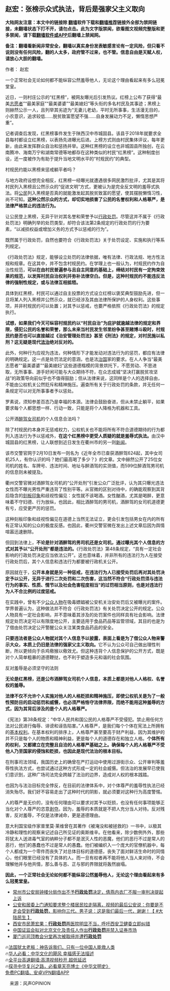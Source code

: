  <!-- 面包屑导航 --> <h2>赵宏：张榜示众式执法，背后是强家父主义取向</h2> <p class="notice"><b>大陆网友注意：本文中的链接除 <a href="https://github.com/bannedbook/fanqiang" >翻墙</a>软件下载和<a href="https://github.com/killgcd/justmysocks/blob/master/README.md">翻墙推荐</a>链接外全部为禁网链接，未翻墙状态下打不开，请勿点击。此为文字版禁闻，欲看图文视频完整版和更多禁闻，请下载<a href="https://github.com/bannedbook/fanqiang">翻墙软件或APP</a>后翻墙上禁闻网。</p><p>备注：翻墙看新闻非常安全，翻墙以真实身份发表敏感言论有一定风险，但只看不说则没有任何风险，翻的人太多，政府管不过来，也不管。信息自由是天赋人权，请放心大胆的翻墙。</b></p>  <div class="entry"> <p>作者： 赵宏</p> <p id="conimg">一个正常社会无论如何都不能纵容公然羞辱他人，无论这个理由看起来有多么冠冕堂皇。</p> <p>近日，一则村庄公示的“红黑榜”，被网友曝光后引发热议。红榜上公布了获得“最美<a href="https://www.bannedbook.org/bnews/tag/%E5%BF%97%E6%84%BF%E8%80%85/" class="st_tag internal_tag" rel="tag" title="标签 志愿者 下的日志">志愿者</a>”“最美家庭”“最美婆婆”“最美媳妇”等头衔的多名村民及其事迹；黑榜上则赫然公示一人，且列举其劣迹为“无妻儿老幼，平时无所事事，生活漫无目的，小农意识，追求较低……脱贫致富愿望不强……自身发展动力不足，懒惰思想严重”。</p> <p>记者调查后发现，红黑榜事件发生于陕西汉中市城固县。该县于2018年就要求全县每村都设立红黑榜，以表扬先进曝光后进。上榜方式则由村民集体评议，每年更新，由此来发挥群众自治和惩扬并举。这种红黑榜的设立也非城固县所独创，在云南腾冲、海南万宁和湖南常德等地都存在这种类似的村民“红黑榜”。这种制度创设，还一度被作为有助于提升当地文明水平的“村规民约”的典型。</p> <p>村规民约能以黑榜来惩戒躺平者吗？</p> <p>与地方政府设想完全相反，红黑榜一经曝光就遭遇很多网民激烈批评，尤其是其将村民列入黑榜且公然示众的“促进文明”方式，更被认为是完全反文明的羞辱式执法。将<a href="https://www.bannedbook.org/bnews/tag/%e5%85%ac%e6%b0%91/" class="st_tag internal_tag" rel="tag" title="标签 公民 下的日志">公民</a>列入黑榜是否真的就能激发起其脱贫致富的愿望，使其摆脱懒惰习性，尚不可知。<strong>这种公然示众的方式，却切实地损害了公民的名誉权利和人格尊严，是法律严格禁止的违法行为。</strong></p> <p>让公民登上黑榜，无异于针对其名誉和荣誉予以<a href="https://www.bannedbook.org/bnews/tag/%E8%A1%8C%E6%94%BF%E5%A4%84%E7%BD%9A/" class="st_tag internal_tag" rel="tag" title="标签 行政处罚 下的日志">行政处罚</a>。尽管这并不属于《行政处罚法》明确列举的处罚类型，却符合该法第2条规定的行政处罚的行为要素，“以减损权益或增加义务的方式予以惩戒的行为”。</p> <p>既然属于行政处罚，自然也要符合《行政处罚法》关于处罚设定、实施和执行等系列规定。</p>  <p>《行政处罚法》规定，能够设立处罚的法律依据，唯有法律、行政法规、地方性法规和规章。在这其中，并不包含村规民约。在学理上也一般认为，村规民约作为自治性规范，<strong>可以在由村民普遍参与且自主同意的基础上，缔结对村民有一定拘束效果的规范，以发挥村民自治权利并弥补法律空白。但是，这种村规民约不能违反法律的强制性规定，或与法律互相抵牾。</strong></p> <p>具体到红黑榜，村民可以通过自主投票的方式设立红榜以褒奖典型鼓励先进，但一旦将某人列入黑榜并公然示众，就已经涉及其由法律所保护的人身权利。这些事项，并非村规民约可以处置；对其予以惩戒，也要严格依照《行政处罚法》的规定执行。</p> <p><strong>试想，如果我们今天可纵容村规民约以“村民自治”为庇护就逾越法律的规定和界限，侵犯公民的名誉和荣誉，那么未来当村民发生邻里纷争甚至赌博斗殴时，村规民约是否也可以直接越过《治安管理处罚法》甚至《刑法》的规定，对村民施以私刑？这无疑是现代<a href="https://www.bannedbook.org/bnews/tag/%e6%b3%95%e6%b2%bb/" class="st_tag internal_tag" rel="tag" title="标签 法治 下的日志">法治</a>绝对反对的。</strong></p> <p>此外，何种行为应视为违法，何种情形下才能发动对违法行为的惩罚，都应有法律的明确规定。这一点是处罚法定的意涵，也是法<span class='wp_keywordlink'><a href="https://www.bannedbook.org/forum24/topic8925.html" title="《治国大道》" target="_blank">治国</a></span>家的要求。在人人争当“最美志愿者”“最美婆婆”“最美媳妇”这些道德楷模的背景烘托下，不愿劳动、不思进取，无所事事、游手好闲可能与大众期待不符，在众志成城“坚决打赢脱贫攻坚战”的政策导向前似乎也不值得鼓励；但从法律来说，这同样是个人的选择自由，不能由公权机关公然贬斥和精神施压。遍查所有关于行政处罚的条款，并无任何一条规定可以对无所事事者予以惩处。</p> <p>罗素说，须知参差百态乃是幸福的本源。法律会鼓励奋进，但从未禁止躺平，如果要求每个人都思想一样、行动一致，只能是将个人降格为机器和工具。</p> <p>公开酒<a href="https://www.bannedbook.org/bnews/tag/%E9%86%89%E9%A9%BE/" class="st_tag internal_tag" rel="tag" title="标签 醉驾 下的日志">醉驾</a><a href="https://www.bannedbook.org/bnews/tag/%e5%a5%b3%e5%8f%b8%e6%9c%ba/" class="st_tag internal_tag" rel="tag" title="标签 女司机 下的日志">女司机</a>的个人信息合法吗？</p> <p>除了村规民约本身并无惩戒权力，公权机关也不能将所有不符合道德期待的行为都列入违法行为予以惩戒外，<strong>在这个红黑榜中更受人质疑的就是羞辱式执法。</strong>由汉中城固县的红黑榜，让人联想到近日发生在衢州市的另一则<span class='wp_keywordlink_affiliate'><a href="https://www.bannedbook.org/" title="新闻">新闻</a></span>。</p> <p>该市交警官网于2月10日发布一则名为《近年全市已查获酒醉驾624起，其中女司机25人，有你认识的吗？她们最高喝了多少？》的文章。文中赫然公开了25位女司机的姓名、车牌号、违法时间、地址与醉酒驾的实测值，而599位醉酒驾男司机的信息则未被提及。</p>  <p>衢州交警官微对酒醉驾女司机的“公开处刑”引发公众广泛批评，认为其只曝光违法女性而不曝光男性严重违背了性别平等。从官微的区别对待中，的确能观察到其背后隐含的<a href="https://www.bannedbook.org/bnews/tag/%E5%88%BB%E6%9D%BF%E5%8D%B0%E8%B1%A1/" class="st_tag internal_tag" rel="tag" title="标签 刻板印象 下的日志">刻板印象</a>和歧视性偏见：女性就不该喝酒。女性酗酒，尤其是喝醉，更意味着不守妇德、行为放纵，也因此，相比酒醉驾的男司机，酒醉驾的女司机道德更有亏，应受更严厉的惩罚。</p> <p>这种刻板印象和歧视性偏见在道德上当然无法证立，更会引发包括男女在内的所有有正常认知的公众的极度反感。也因此，衢州交警官微在发出上述文章后因为舆情喧嚣迅速删除。</p> <p>但回到法律上，<strong>不论是针对酒醉驾的男司机还是女司机，通过曝光其个人信息的方式对其予以“公开处刑”都是违法的。</strong>《行政处罚法》第48条规定，“具有一定社会影响的行政处罚决定应当依法公开”。这也意味着，并非所有的违法行为人在接受行政处罚后，其个人信息和违法行为都要被行政机关公开。</p> <p>原因就在于，<strong>公开本身就是另一种惩戒，在违法行为人已接受处罚后再对其处罚决定予以公开，无异于进行二次处罚和二次伤害，这当然不符合“行政处罚须与违法行为的事实、性质、情节以及社会危害程度相当”的过罚相当原则，也是对违法行为人不合比例的过度惩戒。</strong></p> <p>在实践中，曾有不少<a href="https://www.bannedbook.org/bnews/tag/%E5%85%AC%E4%BC%97%E4%BA%BA%E7%89%A9/" class="st_tag internal_tag" rel="tag" title="标签 公众人物 下的日志">公众人物</a>在吸毒嫖娼被公安机关治安处罚后又被曝光的案件。学界普遍认为，这种做法并不符合《行政处罚法》有关处罚决定公开的规定。公众人物具有一定社会影响，并不意味着其涉及的处罚案件也同样具有社会影响。法律规定处罚决定可以有限度地公开，主要适用于食品药品等监管领域，其目的也是为了借由处罚决定公开警醒公众关注某类食品药品的安全。</p> <p><strong>只要违法者是公众人物就对其个人信息予以披露，表面上看是为了借公众人物来警示大众，本质上仍旧是法律的强家父主义取向。</strong>它不认为公众可自己做出理性判断，所以更倾向于杀鸡儆猴以儆效尤。但这种违背个人信息保护的公开方式，既是对个人简单粗暴的道德鞭挞，也不利于塑造多元和谐的社会氛围。</p> <p>反对羞辱是必须坚守的法则</p> <p><strong>无论是红黑榜，还是公布酒醉驾女司机个人信息，本质上都是对他人人格权、名誉权的羞辱。</strong></p>  <p><strong>法律不仅不允许个人实施对他人的人格贬损和精神施压，即使公权机关是为了一般性预防目的启动惩罚和威慑，也必须严格恪守法律界限，而绝不能用这种羞辱的方式，因为其背后涉及的是个人的人格尊严。</strong></p> <p>《宪法》第38条规定：“中华人民共和国公民的人格尊严不受侵犯。禁止用任何方法对公民进行侮辱、诽谤和诬告陷害。”人格尊严，是我们每个个体在宪法上所拥有的<a href="https://www.bannedbook.org/bnews/tag/%E5%9F%BA%E6%9C%AC%E6%9D%83%E5%88%A9/" class="st_tag internal_tag" rel="tag" title="标签 基本权利 下的日志">基本权利</a>。在基本权利的排序上，人格尊严甚至要高于财产利益，因为其维护的并不只是每个人的物质和精神利益，更是每个人的道德存在和独立人格。<strong>个体所有的权利，又都建立在完整且自洽的人格尊严基础之上。确保每个人的人格尊严不受他人乃至国家的侵蚀和贬损，也因此是现代法治的根本目标。</strong></p> <p>在刑事司法领域，我国历史上的确曾在严打运动中使用过游街示众、公开审判等羞辱性执法方式，也尝试通过这种方式形成一定的社会威慑。但法治的发展早已使我们意识到，这种广场司法完全跨越了法治的边界，造成对人权的根本践踏。</p> <p>也因为与法治目标完全悖反，在目前的法律体系中，对个体尊严的羞辱性执法已经消失殆尽。我们好不容易走出了这种时代的阴影，就必须要对这种行为高度警惕。</p> <p>人的尊严是无价的，没有任何理由可以要求对其予以贬损，也没有任何事项能够正当化对个人尊严的恣意<span class='wp_keywordlink'><a href="https://www.bannedbook.org/forum2/topic21.html" title="《剥夺》 黄建民 著" target="_blank">剥夺</a></span>。因为，羞辱的本质就是不把人充分当人对待。反对残害，反对羞辱，不仅是法律诫命，更是道德理由。</p> <p>意大利国宝级作家普里莫·莱维曾在其著作《被淹没和被拯救的》一书中，以极其冷静和理性的观察来记述自己所见证的奥斯维辛。在他看来，除少数例外外，那些将犹太人送进毒气室的纳粹分子都不是泯灭人性的恶魔，他们的恶行不过是常人的恶行，他们的愚蠢也不过是常人的愚蠢。他们被编织入一个庞大的官僚机器中，每个人都成为一个零件而丧失了对总体目标的道德感，丧失了面对鲜活生命时的同情心，他们眼里已经没有了具体的人。而一旦有权者再不能将他人当人来对待，不会理解他并与他共情，那么善与恶、正与邪的界限就将轰然崩塌。</p> <p><strong>因此，一个正常社会无论如何都不能纵容公然羞辱他人，无论这个理由看起来有多么冠冕堂皇。</strong></p> <!--<div id="taboola-mid-1"></div>--><ul class='op-related-articles' title='相关阅读'> <li><a href='https://www.bannedbook.org/bnews/weiquan/20220814/1771521.html' target='_blank'>常州市公安局钟楼分局作出不予<b>行政处罚</b>决定&#65292;倩燕内衣厂不服一审判决提起上诉</a></li> <li><a href='https://www.bannedbook.org/bnews/bannedvideo/20220512/1731672.html' target='_blank'>公安和居委上门通知要求整个楼居民拉走隔离，视频的最后公安说：你要是不走会受到<b>行政处罚</b>，影响你三代。男子说：这是我们最后一代，谢谢！【 #大陆民生 】</a></li> <li><a href='https://www.bannedbook.org/bnews/baitai/20220116/1679960.html' target='_blank'>西安市民萧宏果：<b>行政处罚</b>两医院明显不当，呼吁西安卫健委立即纠错</a></li> <li><a href='https://www.bannedbook.org/bnews/baitai/20210827/1614455.html' target='_blank'>中国证监会拟对北京文化及责任人作出<b>行政处罚</b>并禁入证券市场</a></li> <li><a href='https://www.bannedbook.org/bnews/headline/20210228/1495308.html' target='_blank'>厦门巡司顶教会分堂再次被取缔并遭<b>行政处罚</b></a></li> </ul> <p class="texttj"> 🔥<a href="https://www.bannedbook.org/bnews/ssgc/20230219/1850782.html" target="_blank">法国犹太老板：神告诉我们，只有一位中国人能救人类</a><br/> 🔥<a href="https://www.bannedbook.org/bnews/comments/20220220/1694796.html" target="_blank">华人必看：中华文化的飓风 幸福感无法描述</a><br/> 🔥<a href="https://github.com/bannedbook/fanqiang/wiki/V2ray%E6%9C%BA%E5%9C%BA" target="_blank">全平台高速翻墙:高清视频秒开,超低延迟</a><br/> 🔥<a href="https://www.bannedbook.org/bnews/comments/20220808/1768773.html" target="_blank">探寻中华复兴之路，必看章天亮博士《中华文明史》</a><br/> <a href="https://github.com/bannedbook/fanqiang/wiki/%E7%A6%81%E9%97%BB%E7%BD%91%E5%AE%89%E5%8D%93%E7%BF%BB%E5%A2%99%E6%96%B0%E9%97%BBAPP" target="_blank">免费PC翻墙、安卓VPN翻墙APP</a><br/> </p> <p class="src-info">　来源：风声OPINION </p><a name='sharetosocial'></a> <div style="margin-bottom:5px;padding-bottom:5px;clear:both"> <div id="archive-pix-1" class="banner-ads"> <!-- AuctionX Display platform tag START --> <div id="27602x728x90x621x_ADSLOT1" clicktrack="%%CLICK_URL_ESC%%"></div>  <!-- AuctionX Display platform tag END --> </div> <div id="archive-pix-2" class="banner-ads"> <!-- AuctionX Display platform tag START --> <div id="27556x300x250x621x_ADSLOT1" clicktrack="%%CLICK_URL_ESC%%" style="margin:0 auto;text-align:center"></div>  <!-- AuctionX Display platform tag END --> </div> </div>  <div id="archive-pix-1" class="banner-ads"> <!-- AuctionX Display platform tag START --> <div id="27603x728x90x621x_ADSLOT1" clicktrack="%%CLICK_URL_ESC%%"></div>  <!-- AuctionX Display platform tag END --> </div> </div><!--END ENTRY--> 